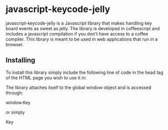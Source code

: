 javascript-keycode-jelly
========================

javascript-keycode-jelly is a Javascript library that makes handling key board events as sweet as jelly. The library is developed in coffeescript and includes a javascript compilation if you don't have access to a coffee compiler. This library is meant to be used in web applications that run in a browser.

## Installing

To install this library simply include the following line of code in the head tag of the HTML page you wish to use it in:

  <script type="text/javascript" src="path/to/key.js"></script>
  
The library attaches itself to the global window object and is accessed through:
  
  window.Key
  
or simply

  Key